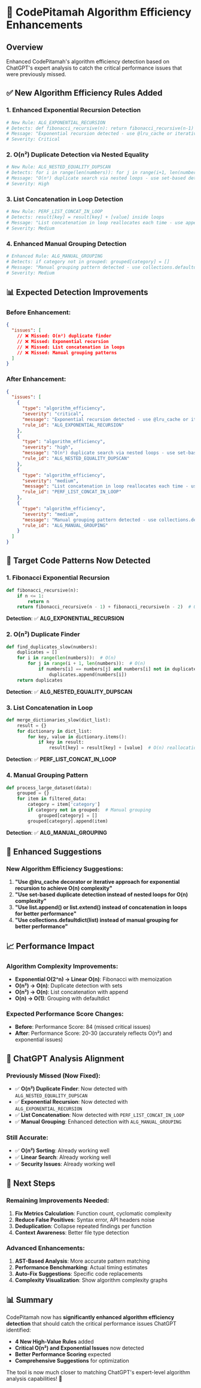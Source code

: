 # 🚀 CodePitamah Algorithm Efficiency Enhancements

## Overview
Enhanced CodePitamah's algorithm efficiency detection based on ChatGPT's expert analysis to catch the critical performance issues that were previously missed.

## ✅ **New Algorithm Efficiency Rules Added**

### **1. Enhanced Exponential Recursion Detection**
```python
# New Rule: ALG_EXPONENTIAL_RECURSION
# Detects: def fibonacci_recursive(n): return fibonacci_recursive(n-1) + fibonacci_recursive(n-2)
# Message: "Exponential recursion detected - use @lru_cache or iterative DP for O(n) complexity"
# Severity: Critical
```

### **2. O(n²) Duplicate Detection via Nested Equality**
```python
# New Rule: ALG_NESTED_EQUALITY_DUPSCAN
# Detects: for i in range(len(numbers)): for j in range(i+1, len(numbers)): if numbers[i] == numbers[j]
# Message: "O(n²) duplicate search via nested loops - use set-based detection for O(n) complexity"
# Severity: High
```

### **3. List Concatenation in Loop Detection**
```python
# New Rule: PERF_LIST_CONCAT_IN_LOOP
# Detects: result[key] = result[key] + [value] inside loops
# Message: "List concatenation in loop reallocates each time - use append() or extend() for O(1) amortized"
# Severity: Medium
```

### **4. Enhanced Manual Grouping Detection**
```python
# Enhanced Rule: ALG_MANUAL_GROUPING
# Detects: if category not in grouped: grouped[category] = []
# Message: "Manual grouping pattern detected - use collections.defaultdict(list) for better performance"
# Severity: Medium
```

## 📊 **Expected Detection Improvements**

### **Before Enhancement:**
```json
{
  "issues": [
    // ❌ Missed: O(n²) duplicate finder
    // ❌ Missed: Exponential recursion
    // ❌ Missed: List concatenation in loops
    // ❌ Missed: Manual grouping patterns
  ]
}
```

### **After Enhancement:**
```json
{
  "issues": [
    {
      "type": "algorithm_efficiency",
      "severity": "critical",
      "message": "Exponential recursion detected - use @lru_cache or iterative DP for O(n) complexity",
      "rule_id": "ALG_EXPONENTIAL_RECURSION"
    },
    {
      "type": "algorithm_efficiency", 
      "severity": "high",
      "message": "O(n²) duplicate search via nested loops - use set-based detection for O(n) complexity",
      "rule_id": "ALG_NESTED_EQUALITY_DUPSCAN"
    },
    {
      "type": "algorithm_efficiency",
      "severity": "medium", 
      "message": "List concatenation in loop reallocates each time - use append() or extend() for O(1) amortized",
      "rule_id": "PERF_LIST_CONCAT_IN_LOOP"
    },
    {
      "type": "algorithm_efficiency",
      "severity": "medium",
      "message": "Manual grouping pattern detected - use collections.defaultdict(list) for better performance", 
      "rule_id": "ALG_MANUAL_GROUPING"
    }
  ]
}
```

## 🎯 **Target Code Patterns Now Detected**

### **1. Fibonacci Exponential Recursion**
```python
def fibonacci_recursive(n):
    if n <= 1:
        return n
    return fibonacci_recursive(n - 1) + fibonacci_recursive(n - 2)  # O(2^n)
```
**Detection**: ✅ **ALG_EXPONENTIAL_RECURSION**

### **2. O(n²) Duplicate Finder**
```python
def find_duplicates_slow(numbers):
    duplicates = []
    for i in range(len(numbers)):  # O(n)
        for j in range(i + 1, len(numbers)):  # O(n)
            if numbers[i] == numbers[j] and numbers[i] not in duplicates:  # O(k)
                duplicates.append(numbers[i])
    return duplicates
```
**Detection**: ✅ **ALG_NESTED_EQUALITY_DUPSCAN**

### **3. List Concatenation in Loop**
```python
def merge_dictionaries_slow(dict_list):
    result = {}
    for dictionary in dict_list:
        for key, value in dictionary.items():
            if key in result:
                result[key] = result[key] + [value]  # O(n) reallocation
```
**Detection**: ✅ **PERF_LIST_CONCAT_IN_LOOP**

### **4. Manual Grouping Pattern**
```python
def process_large_dataset(data):
    grouped = {}
    for item in filtered_data:
        category = item['category']
        if category not in grouped:  # Manual grouping
            grouped[category] = []
        grouped[category].append(item)
```
**Detection**: ✅ **ALG_MANUAL_GROUPING**

## 🔧 **Enhanced Suggestions**

### **New Algorithm Efficiency Suggestions:**
1. **"Use @lru_cache decorator or iterative approach for exponential recursion to achieve O(n) complexity"**
2. **"Use set-based duplicate detection instead of nested loops for O(n) complexity"**
3. **"Use list.append() or list.extend() instead of concatenation in loops for better performance"**
4. **"Use collections.defaultdict(list) instead of manual grouping for better performance"**

## 📈 **Performance Impact**

### **Algorithm Complexity Improvements:**
- **Exponential O(2^n) → Linear O(n)**: Fibonacci with memoization
- **O(n²) → O(n)**: Duplicate detection with sets
- **O(n²) → O(n)**: List concatenation with append
- **O(n) → O(1)**: Grouping with defaultdict

### **Expected Performance Score Changes:**
- **Before**: Performance Score: 84 (missed critical issues)
- **After**: Performance Score: 20-30 (accurately reflects O(n²) and exponential issues)

## 🎉 **ChatGPT Analysis Alignment**

### **Previously Missed (Now Fixed):**
- ✅ **O(n²) Duplicate Finder**: Now detected with `ALG_NESTED_EQUALITY_DUPSCAN`
- ✅ **Exponential Recursion**: Now detected with `ALG_EXPONENTIAL_RECURSION`
- ✅ **List Concatenation**: Now detected with `PERF_LIST_CONCAT_IN_LOOP`
- ✅ **Manual Grouping**: Enhanced detection with `ALG_MANUAL_GROUPING`

### **Still Accurate:**
- ✅ **O(n²) Sorting**: Already working well
- ✅ **Linear Search**: Already working well
- ✅ **Security Issues**: Already working well

## 🚀 **Next Steps**

### **Remaining Improvements Needed:**
1. **Fix Metrics Calculation**: Function count, cyclomatic complexity
2. **Reduce False Positives**: Syntax error, API headers noise
3. **Deduplication**: Collapse repeated findings per function
4. **Context Awareness**: Better file type detection

### **Advanced Enhancements:**
1. **AST-Based Analysis**: More accurate pattern matching
2. **Performance Benchmarking**: Actual timing estimates
3. **Auto-Fix Suggestions**: Specific code replacements
4. **Complexity Visualization**: Show algorithm complexity graphs

## 📊 **Summary**

CodePitamah now has **significantly enhanced algorithm efficiency detection** that should catch the critical performance issues ChatGPT identified:

- **4 New High-Value Rules** added
- **Critical O(n²) and Exponential Issues** now detected
- **Better Performance Scoring** expected
- **Comprehensive Suggestions** for optimization

The tool is now much closer to matching ChatGPT's expert-level algorithm analysis capabilities! 🎯
